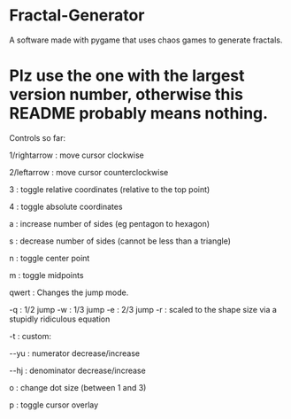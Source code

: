 # Fractal-Generator
A software made with pygame that uses chaos games to generate fractals.

# Plz use the one with the largest version number, otherwise this README probably means nothing.

Controls so far:

1/rightarrow : move cursor clockwise

2/leftarrow : move cursor counterclockwise

3 : toggle relative coordinates (relative to the top point)

4 : toggle absolute coordinates

a : increase number of sides (eg pentagon to hexagon)

s : decrease number of sides (cannot be less than a triangle)

n : toggle center point

m : toggle midpoints

qwert : Changes the jump mode.

-q : 1/2 jump
-w : 1/3 jump
-e : 2/3 jump
-r : scaled to the shape size via a stupidly ridiculous equation

-t : custom:

--yu : numerator decrease/increase

--hj : denominator decrease/increase

o : change dot size (between 1 and 3)

p : toggle cursor overlay

